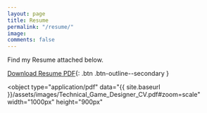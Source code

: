 ```yaml
---
layout: page
title: Resume
permalink: "/resume/"
image: 
comments: false
---
```


Find my Resume attached below.

[Download Resume PDF](/assets/images/resume.pdf){: .btn .btn-outline--secondary }

<object
    type="application/pdf"
    data="{{ site.baseurl }}/assets/images/Technical_Game_Designer_CV.pdf#zoom=scale"
    width="1000px"
    height="900px"
>
</object>


